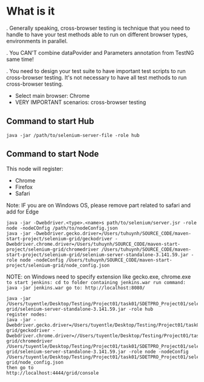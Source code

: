 # What is it
. Generally speaking, cross-browser testing is technique that you need to handle to 
    have your test methods able to run on different browser types, environments in parallel.

. You CAN'T combine dataPovider and Parameters annotation from TestNG same time!

. You need to design your test suite to have important test scripts to run cross-browser testing.
    It's not necessary to have all test methods to run cross-browser testing.
    
* Select main browser: Chrome
* VERY IMPORTANT scenarios: cross-browser testing
    
## Command to start Hub
```
java -jar /path/to/selenium-server-file -role hub
```

## Command to start Node
This node will register:
* Chrome
* Firefox
* Safari

Note: IF you are on Windows OS, please remove part related to safari and add for Edge
```
java -jar -Dwebdriver.<type>.<name>s path/to/selenium/server.jsr -role node -nodeCOnfig /path/to/nodeConfig.json
java -jar -Dwebdriver.gecko.driver=/Users/tuhuynh/SOURCE_CODE/maven-start-project/selenium-grid/geckodriver -Dwebdriver.chrome.driver=/Users/tuhuynh/SOURCE_CODE/maven-start-project/selenium-grid/chromedriver /Users/tuhuynh/SOURCE_CODE/maven-start-project/selenium-grid/selenium-server-standalone-3.141.59.jar -role node -nodeConfig /Users/tuhuynh/SOURCE_CODE/maven-start-project/selenium-grid/node_config.json

```

NOTE: on Windows need to specify extension like gecko.exe, chrome.exe
``
to start jenkins:
cd to folder containing jenkins.war
run command: java -jar jenkins.war
go to: http://localhost:8080/
``

```note for myself - to start a hub
java -jar /Users/tuyentle/Desktop/Testing/Project01/task01/SDETPRO_Project01/selenium-grid/selenium-server-standalone-3.141.59.jar -role hub
register nodes:
java -jar -Dwebdriver.gecko.driver=/Users/tuyentle/Desktop/Testing/Project01/task01/SDETPRO_Project01/selenium-grid/geckodriver -Dwebdriver.chrome.driver=//Users/tuyentle/Desktop/Testing/Project01/task01/SDETPRO_Project01/selenium-grid/chromedriver /Users/tuyentle/Desktop/Testing/Project01/task01/SDETPRO_Project01/selenium-grid/selenium-server-standalone-3.141.59.jar -role node -nodeConfig /Users/tuyentle/Desktop/Testing/Project01/task01/SDETPRO_Project01/selenium-grid/node_config.json
then go to 
http://localhost:4444/grid/console
```

